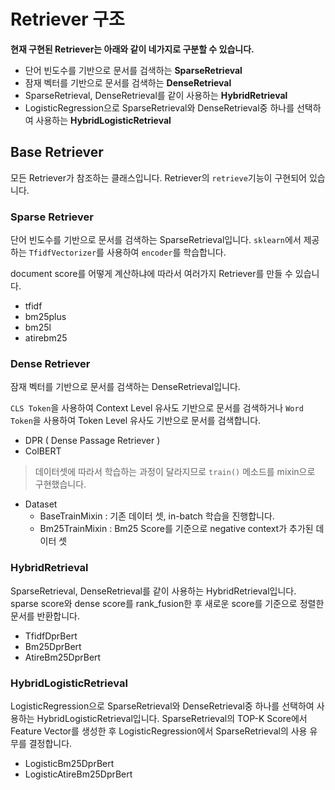 # Retriever 구조

**현재 구현된 Retriever는 아래와 같이 네가지로 구분할 수 있습니다.**

- 단어 빈도수를 기반으로 문서를 검색하는 **SparseRetrieval**
- 잠재 벡터를 기반으로 문서를 검색하는 **DenseRetrieval**
- SparseRetrieval, DenseRetrieval를 같이 사용하는 **HybridRetrieval**
- LogisticRegression으로 SparseRetrieval와 DenseRetrieval중 하나를 선택하여 사용하는 **HybridLogisticRetrieval**

## Base Retriever

모든 Retriever가 참조하는 클래스입니다. Retriever의 `retrieve`기능이 구현되어 있습니다.

### Sparse Retriever

단어 빈도수를 기반으로 문서를 검색하는 SparseRetrieval입니다. `sklearn`에서 제공하는 `TfidfVectorizer`를 사용하여 `encoder`를 학습합니다.

document score를 어떻게 계산하냐에 따라서 여러가지 Retriever를 만들 수 있습니다.

- tfidf 
- bm25plus
- bm25l
- atirebm25

### Dense Retriever

잠재 벡터를 기반으로 문서를 검색하는 DenseRetrieval입니다.

`CLS Token`을 사용하여 Context Level 유사도 기반으로 문서를 검색하거나 `Word Token`을 사용하여 Token Level 유사도 기반으로 문서를 검색합니다.

- DPR ( Dense Passage Retriever )
- ColBERT

> 데이터셋에 따라서 학습하는 과정이 달라지므로 `train()` 메소드를 mixin으로 구현했습니다.

- Dataset
    - BaseTrainMixin : 기존 데이터 셋, in-batch 학습을 진행합니다.
    - Bm25TrainMixin : Bm25 Score를 기준으로 negative context가 추가된 데이터 셋

### HybridRetrieval

SparseRetrieval, DenseRetrieval를 같이 사용하는 HybridRetrieval입니다. sparse score와 dense score를 rank_fusion한 후 새로운 score를 기준으로 정렬한 문서를 반환합니다.

- TfidfDprBert
- Bm25DprBert
- AtireBm25DprBert

### HybridLogisticRetrieval

LogisticRegression으로 SparseRetrieval와 DenseRetrieval중 하나를 선택하여 사용하는 HybridLogisticRetrieval입니다. SparseRetrieval의 TOP-K Score에서 Feature Vector를 생성한 후 LogisticRegression에서 SparseRetrieval의 사용 유무를 결정합니다.

- LogisticBm25DprBert
- LogisticAtireBm25DprBert
